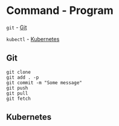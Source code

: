 # Command - Program

`git` - [Git](#git)

`kubectl` - [Kubernetes](#kubernetes)






## Git

```
git clone
git add . -p
git commit -m "Some message"
git push
git pull
git fetch
```






## Kubernetes

